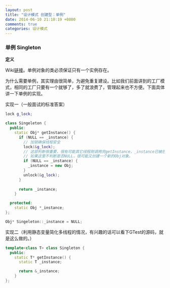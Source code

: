 ```yaml
---
layout: post
title: "设计模式 创建型：单例"
date: 2014-06-10 21:10:19 +0800
comments: true
categories: 设计模式
---
```

### 单例 Singleton
**定义**

Wiki[链接][1]。单例对象的类必须保证只有一个实例存在。

<!--more-->
为什么需要单例，其实理由很简单，为避免重复建设。比如我们前面讲到的工厂模式，相同的工厂只要有一个就够了，多了就浪费了，管理起来也不方便。下面具体讲一下单例的实现。

实现一（一般面试的标准答案）
```cpp
lock g_lock;

class Singeleton {
  public:
    static Obj* getInstance() {
      if (NULL == _instance) {
        // 加锁确保线程安全
        lock(&g_lock);
        // 这部判断很重要，很有可能其它线程刚调用完getInstance，_instance已被创建。
        // 如果这里不判断是否NULL，很可能又创建一个新的Obj对象。
        if (NULL == _instance) {
          _instance = new Obj;
        }
        unlock(&g_lock);
      }
      
      return _instance;
    }

  protected:
    static Obj *_instance;
};

Obj* Singeleton::_instance = NULL;
```

实现二（利用静态变量简化多线程的情况，有兴趣的话可以看下GTest的源码，就是这么做的。）
```cpp
template<class T> class Singleton {
  public:
    static T* getInstance() {
      static T _instance;

      return &_instance;
    }   
};
```

[1]: http://zh.wikipedia.org/wiki/%E5%8D%95%E4%BE%8B%E6%A8%A1%E5%BC%8F